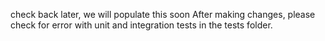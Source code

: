 check back later, we will populate this soon
After making changes, please check for error with unit and integration tests in the tests folder.

